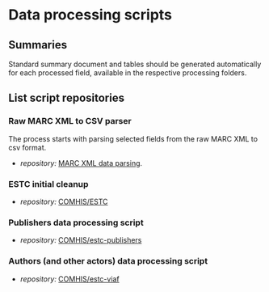 # Data processing scripts

## Summaries

Standard summary document and tables should be generated automatically for each processed field, available in the respective processing folders.

## List script repositories

### Raw MARC XML to CSV parser
The process starts with parsing selected fields from the raw MARC XML to csv format.
* _repository:_ [MARC XML data parsing](https://github.com/COMHIS/MARCdata). 

### ESTC initial cleanup
* _repository:_ [COMHIS/ESTC](https://github.com/COMHIS/estc)

### Publishers data processing script
* _repository:_ [COMHIS/estc-publishers](https://github.com/COMHIS/estc-publishers)

### Authors (and other actors) data processing script
* _repository:_ [COMHIS/estc-viaf](https://github.com/COMHIS/estc-viaf)
